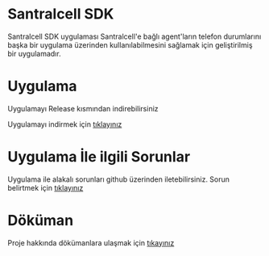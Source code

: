 # Santralcell SDK
Santralcell SDK uygulaması Santralcell'e bağlı agent'ların telefon durumlarını başka bir uygulama üzerinden kullanılabilmesini sağlamak için geliştirilmiş bir uygulamadır.


# Uygulama

Uygulamayı Release kısmından indirebilirsiniz

Uygulamayı indirmek için  <a href="https://github.com/fbasar/SantralcellSDKPublic/releases/">tıklayınız</a>


# Uygulama İle ilgili Sorunlar

Uygulama ile alakalı sorunları github üzerinden iletebilirsiniz. Sorun belirtmek için <a href="https://github.com/fbasar/SantralcellSDKPublic/issues">tıklayınız</a>


# Döküman

Proje hakkında dökümanlara ulaşmak için <a href="https://github.com/fbasar/SantralcellSDKPublic/wiki">tıkayınız</a>
